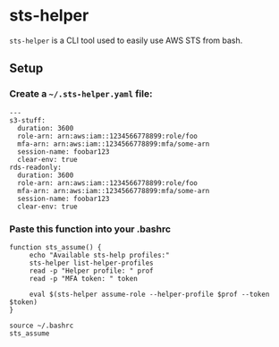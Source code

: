 # sts-helper

`sts-helper` is a CLI tool used to easily use AWS STS from bash. 




## Setup 

### Create a `~/.sts-helper.yaml` file:

```
---
s3-stuff:
  duration: 3600
  role-arn: arn:aws:iam::1234566778899:role/foo
  mfa-arn: arn:aws:iam::1234566778899:mfa/some-arn
  session-name: foobar123
  clear-env: true
rds-readonly:
  duration: 3600
  role-arn: arn:aws:iam::1234566778899:role/foo
  mfa-arn: arn:aws:iam::1234566778899:mfa/some-arn
  session-name: foobar123
  clear-env: true

```

### Paste this function into your .bashrc

```
function sts_assume() {
     echo "Available sts-help profiles:"
     sts-helper list-helper-profiles
     read -p "Helper profile: " prof
     read -p "MFA token: " token

     eval $(sts-helper assume-role --helper-profile $prof --token $token)
}
```

```
source ~/.bashrc
sts_assume
```

